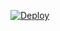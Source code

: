 [![Deploy](https://www.herokucdn.com/deploy/button.svg)](https://heroku.com/deploy?template=https://github.com/jlamb1/express-react-docker)
